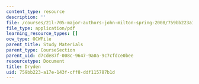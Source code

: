 ```yaml
---
content_type: resource
description: ''
file: /courses/21l-705-major-authors-john-milton-spring-2008/759bb223a17e143fcff8ddf115787b1d_MIT21L_705S08_dryden.pdf
file_type: application/pdf
learning_resource_types: []
ocw_type: OCWFile
parent_title: Study Materials
parent_type: CourseSection
parent_uid: d7cde87f-008c-9647-9a0a-9c7cfdce0bee
resourcetype: Document
title: Dryden
uid: 759bb223-a17e-143f-cff8-ddf115787b1d
---
```

